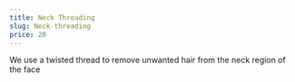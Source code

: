 ```yaml
---
title: Neck Threading
slug: Neck-threading
price: 20
---
```


We use a twisted thread to remove unwanted hair from the neck region of the face
